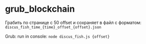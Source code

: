 grub_blockchain
===============

Грабить по странице с 50 offset и сохраняет в файл с форматом: `discus_fish_time_{time}_offset_{offset}.json`

Grub:
run in console: `node discus_fish.js {offset}`
